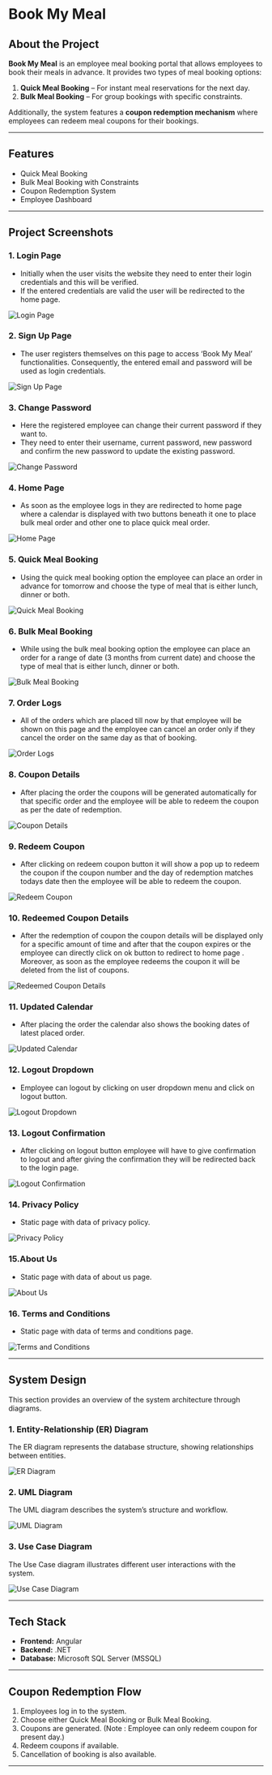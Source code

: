 # Book My Meal

## About the Project
**Book My Meal** is an employee meal booking portal that allows employees to book their meals in advance. It provides two types of meal booking options:
1. **Quick Meal Booking** – For instant meal reservations for the next day.
2. **Bulk Meal Booking** – For group bookings with specific constraints.

Additionally, the system features a **coupon redemption mechanism** where employees can redeem meal coupons for their bookings.

---

## Features
- Quick Meal Booking  
- Bulk Meal Booking with Constraints  
- Coupon Redemption System  
- Employee Dashboard   

---

## Project Screenshots

### 1. **Login Page**
   - Initially when the user visits the website they need to enter their login credentials and this will be verified.
   -  If the entered credentials are valid the user will be redirected to the home page.

   ![Login Page](https://github.com/vraj1012/Book-My-Meal/blob/main/BookMyMealAppImages/1login.jpg)
 
### 2. **Sign Up Page**
   - The user registers themselves on this page to access ‘Book My Meal’ functionalities. Consequently, the entered email and password will be used as login credentials.

   ![Sign Up Page](https://github.com/vraj1012/Book-My-Meal/blob/main/BookMyMealAppImages/2Signup.jpg)

### 3. **Change Password**
   - Here the registered employee can change their current password if they want to.
   - They need to enter their username,
current password, new password and confirm the new password to update the existing password.

   ![Change Password](https://github.com/vraj1012/Book-My-Meal/blob/main/BookMyMealAppImages/3ChangePassword.jpg)

### 4. **Home Page**
   - As soon as the employee logs in they are redirected to home page where a calendar is displayed  with two buttons beneath it one to place bulk meal order and other one to place quick meal order.

   ![Home Page](https://github.com/vraj1012/Book-My-Meal/blob/main/BookMyMealAppImages/4HomePage.jpg)

### 5. **Quick Meal Booking**
   - Using the quick meal booking option the employee can place an order in advance for tomorrow and choose the type of meal that is either lunch, dinner or both.
        
   ![Quick Meal Booking](https://github.com/vraj1012/Book-My-Meal/blob/main/BookMyMealAppImages/5QuickMealBooking.jpg)

### 6. **Bulk Meal Booking**
   - While using the bulk meal booking option the employee can place an order for a range of date (3 months from current date) and choose the type of meal that is either lunch, dinner or both.

   ![Bulk Meal Booking](https://github.com/vraj1012/Book-My-Meal/blob/main/BookMyMealAppImages/6BulkMealBooking.jpg)
        
### 7. **Order Logs**
   - All of the orders which are placed till now by that employee will be shown on this page and the employee can cancel an order only if they cancel the order on the same day as that of booking.

   ![Order Logs](https://github.com/vraj1012/Book-My-Meal/blob/main/BookMyMealAppImages/7OrderLogs.jpg)

### 8. **Coupon Details**
   - After placing the order the coupons will be generated automatically for that specific order and the employee will be able to redeem the coupon as per the date of redemption.

   ![Coupon Details](https://github.com/vraj1012/Book-My-Meal/blob/main/BookMyMealAppImages/8CouponDetails.jpg)

### 9. **Redeem Coupon**
   - After clicking on redeem coupon button it will show a pop up to redeem the coupon if the coupon number and the day of redemption matches todays date then the employee will be able to redeem the coupon.

   ![Redeem Coupon](https://github.com/vraj1012/Book-My-Meal/blob/main/BookMyMealAppImages/9RedeemCoupon.jpg)

### 10. **Redeemed Coupon Details**
   - After the redemption of coupon the coupon details will be displayed only for a specific amount of time and after that the coupon expires or the employee can directly click on ok button to redirect to home page . Moreover, as soon as the employee redeems the coupon it will be deleted from the list of coupons.

   ![Redeemed Coupon Details](https://github.com/vraj1012/Book-My-Meal/blob/main/BookMyMealAppImages/10RedeemedCouponDetails.jpg)

### 11. **Updated Calendar**
   - After placing the order the calendar also shows the booking dates of latest placed order.

   ![Updated Calendar](https://github.com/vraj1012/Book-My-Meal/blob/main/BookMyMealAppImages/11UpdatedCalendar.jpg)

### 12. **Logout Dropdown**
   - Employee can logout by clicking on user dropdown menu and click on logout button.

   ![Logout Dropdown](https://github.com/vraj1012/Book-My-Meal/blob/main/BookMyMealAppImages/12LogoutDropdown.jpg)  

### 13. **Logout Confirmation**
   - After clicking on logout button employee will have to give confirmation to logout and after giving the confirmation they will be redirected back to the login page.

   ![Logout Confirmation](https://github.com/vraj1012/Book-My-Meal/blob/main/BookMyMealAppImages/13LogoutConfirmation.jpg)  

### 14. **Privacy Policy**
   - Static page with data of privacy policy.
  
   ![Privacy Policy](https://github.com/vraj1012/Book-My-Meal/blob/main/BookMyMealAppImages/14PrivacyPolicy.jpg)

### 15.**About Us**
   - Static page with data of about us page.

   ![About Us](https://github.com/vraj1012/Book-My-Meal/blob/main/BookMyMealAppImages/15AboutUs.jpg)

### 16. **Terms and Conditions**
   - Static page with data of terms and conditions page.

   ![Terms and Conditions](https://github.com/vraj1012/Book-My-Meal/blob/main/BookMyMealAppImages/16Terms%26Conditions.jpg)
   
---

## System Design

This section provides an overview of the system architecture through diagrams.

### 1. Entity-Relationship (ER) Diagram  
The ER diagram represents the database structure, showing relationships between entities.

![ER Diagram](https://github.com/vraj1012/Book-My-Meal/blob/main/Diagrams/VRAJBOOKMYMEALFINALERDIAGRAM.png)

### 2. UML Diagram  
The UML diagram describes the system’s structure and workflow.

![UML Diagram](https://github.com/vraj1012/Book-My-Meal/blob/main/Diagrams/VRAJBOOKMYMEALCLASSUML.png)

### 3. Use Case Diagram  
The Use Case diagram illustrates different user interactions with the system.

![Use Case Diagram](https://github.com/vraj1012/Book-My-Meal/blob/main/Diagrams/VRAJBOOKMYMEALUSECASE.png)

---

## Tech Stack
- **Frontend:** Angular
- **Backend:** .NET
- **Database:** Microsoft SQL Server (MSSQL) 

---

## Coupon Redemption Flow
1. Employees log in to the system.
2. Choose either Quick Meal Booking or Bulk Meal Booking.
3. Coupons are generated. (Note : Employee can only redeem coupon for present day.)
4. Redeem coupons if available.
5. Cancellation of booking is also available.

---
